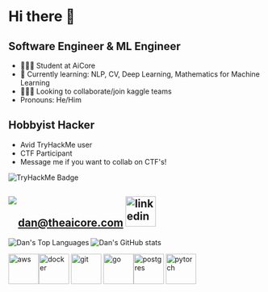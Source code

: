 # Hi there 👋

## Software Engineer & ML Engineer
- 🧑🏼‍🎓 Student at AiCore
- 🌱 Currently learning: NLP, CV, Deep Learning, Mathematics for Machine Learning
- 👨🏼‍🔬 Looking to collaborate/join kaggle teams
- Pronouns: He/Him
## Hobbyist Hacker
- Avid TryHackMe user
- CTF Participant
- Message me if you want to collab on CTF's!

![TryHackMe Badge](https://tryhackme-badges.s3.amazonaws.com/DaN.Lund.png)

<img align="left" src="https://img.shields.io/badge/Gmail-D14836?style=for-the-badge&logo=gmail&logoColor=white"> dan@theaicore.com
<a href="https://www.linkedin.com/in/daniel-lund-311551149/"><img src="https://icongr.am/devicon/linkedin-original.svg?size=128&color=currentColor" alt="linkedin" width="60" height="60"/></a>
---
![Dan's Top Languages](https://github-readme-stats.vercel.app/api/top-langs/?username=DanielLund&layout=compact&hide=html&theme=midnight-purple)
![Dan's GitHub stats](https://github-readme-stats.vercel.app/api?username=DanielLund&show_icons=true&count_private=true&theme=midnight-purple)

<p aligh="center"><img  src="https://icongr.am/devicon/amazonwebservices-plain-wordmark.svg?size=128&color=currentColor" alt="aws" width="60" height="60"/><img src="https://icongr.am/devicon/docker-original.svg?size=128&color=currentColor" alt="docker" width="60" height="60"/> <img src="https://icongr.am/devicon/git-original.svg?size=128&color=currentColor" alt="git" width="60" height="60"/>
  <img src="https://icongr.am/devicon/go-original.svg?size=128&color=currentColor" alt="go" width="60" height="60"/><img src="https://icongr.am/devicon/postgresql-original.svg?size=128&color=currentColor" alt="postgres" width="60" height="60"/>   <img src="https://github.com/valohai/ml-logos/blob/master/pytorch.svg" alt="pytorch" width="60" height="60"/></p>
<!--
**DanielLund/DanielLund** is a ✨ _special_ ✨ repository because its `README.md` (this file) appears on your GitHub profile.

Here are some ideas to get you started:

- 🔭 I’m currently working on ...
- 🌱 I’m currently learning ...
- 👯 I’m looking to collaborate on ...
- 🤔 I’m looking for help with ...
- 💬 Ask me about ...
- 📫 How to reach me: ...
- 😄 Pronouns: ...
- ⚡ Fun fact: ...
-->

